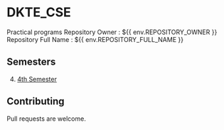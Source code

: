 # DKTE_CSE

Practical programs
Repository Owner : ${{ env.REPOSITORY_OWNER }}
Repository Full Name : ${{ env.REPOSITORY_FULL_NAME }}

## Semesters

4. [4th Semester](4th_Semester)

## Contributing

Pull requests are welcome.
